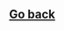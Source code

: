 <div ng-include src="'/Views/head.html'"></div>


<div class='container'>
<div class='row centered'>
		<div class="col-md-1"></div> 
		<div class="col-md-8">
			<a href='/#/'><h2>Go back</h2></a>
			<div ng-include src="'/Views/hosts_info.html'"></div>
			<div ng-switch='topicName'>
				<div ng-switch-when="openstack_contribution">
					<div ng-include src="'/Views/Topics/openstack_contribution'"></div>
				</div>
				<div ng-switch-when="openstack_installation">
					<div ng-include src="'/Views/Topics/openstack_installation'"></div>
				</div>
				<div ng-switch-when="cloud_dashboard">
					<div ng-include src="'/Views/Topics/cloud_dashboard'"></div>
				</div>
				<div ng-switch-when="ceph_installation">
					<div ng-include src="'/Views/Topics/ceph_installation'"></div>
				</div>
				<div ng-switch-when="swift_installation">
					<div ng-include src="'/Views/Topics/swift_installation'"></div>
				</div>
				<div ng-switch-when="docker_containers">
					<div ng-include src="'/Views/Topics/docker_containers'"></div>
				</div>
				<div ng-switch-when="machine_learning">
					<div ng-include src="'/Views/Topics/machine_learning'"></div>
				</div>
				<div ng-switch-when="internet_of_things">
					<div ng-include src="'/Views/Topics/internet_of_things'"></div>
				</div>
				<div ng-switch-default="openstack_contribution">
					<div ng-include src="'/Views/Topics/openstack_contribution'"></div>
				</div>
			</div>
		</div>
	</div>
</div>


